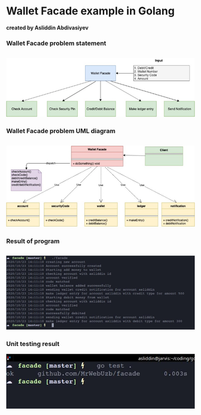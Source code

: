 # Wallet Facade example in Golang

__created by Asliddin Abdivasiyev__

### Wallet Facade problem statement
![Wallet Facade](./img/wallet-facade.jpg)
---

### Wallet Facade problem UML diagram
![UML diagram](./img/uml.jpg)
---

### Result of program
![Result](./img/result.jpeg)
---

### Unit testing result
![Testing](./img/test.jpeg)